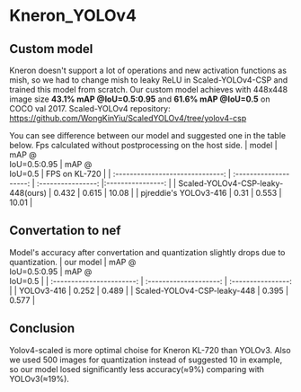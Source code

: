 # Kneron_YOLOv4
## Custom model
Kneron doesn't support a lot of operations and new activation functions as mish, so we had to change mish to leaky ReLU in Scaled-YOLOv4-CSP and trained this model from scratch. Our custom model achieves with 448x448 image size **43.1% mAP @IoU=0.5:0.95**  and **61.6% mAP @IoU=0.5** on COCO val 2017.
Scaled-YOLOv4 repository: https://github.com/WongKinYiu/ScaledYOLOv4/tree/yolov4-csp

You can see difference between our model and suggested one in the table below. Fps calculated without postprocessing on the host side.
|                model               | mAP @<br>IoU=0.5:0.95  |  mAP @<br>IoU=0.5  |   FPS on KL-720   |
| :------------------------------:   | :--------------------: | :----------------: |:----------------: |
| Scaled-YOLOv4-CSP-leaky-448(ours)  | 0.432                  | 0.615              | 10.08             |
|      pjreddie's YOLOv3-416         | 0.31                   | 0.553              | 10.01             |

## Convertation to nef
Model's accuracy after convertation and quantization slightly drops due to quantization. 
| our model                   | mAP @<br>IoU=0.5:0.95  |  mAP @<br>IoU=0.5  |
| :-----------------------:   | :--------------------: | :----------------: |
| YOLOv3-416                  | 0.252                  |     0.489          |
| Scaled-YOLOv4-CSP-leaky-448          | 0.395                  |     0.577          |


## Conclusion
Yolov4-scaled is more optimal choise for Kneron KL-720 than YOLOv3. Also we used 500 images for quantization instead of suggested 10 in example, so our model losed significantly less accuracy(≈9%) comparing with YOLOv3(≈19%).






